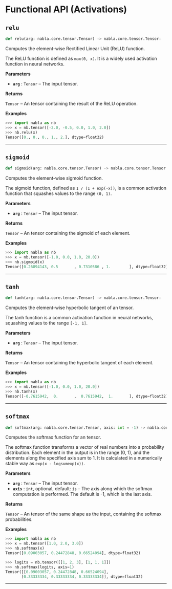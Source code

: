 # Functional API (Activations)

## `relu`

```python
def relu(arg: nabla.core.tensor.Tensor) -> nabla.core.tensor.Tensor:
```
Computes the element-wise Rectified Linear Unit (ReLU) function.

The ReLU function is defined as `max(0, x)`. It is a widely used
activation function in neural networks.

**Parameters**

- **`arg`** : `Tensor` – The input tensor.

**Returns**

`Tensor` – An tensor containing the result of the ReLU operation.

**Examples**

```python
>>> import nabla as nb
>>> x = nb.tensor([-2.0, -0.5, 0.0, 1.0, 2.0])
>>> nb.relu(x)
Tensor([0., 0., 0., 1., 2.], dtype=float32)
```

---
## `sigmoid`

```python
def sigmoid(arg: nabla.core.tensor.Tensor) -> nabla.core.tensor.Tensor:
```
Computes the element-wise sigmoid function.

The sigmoid function, defined as `1 / (1 + exp(-x))`, is a common
activation function that squashes values to the range `(0, 1)`.

**Parameters**

- **`arg`** : `Tensor` – The input tensor.

**Returns**

`Tensor` – An tensor containing the sigmoid of each element.

**Examples**

```python
>>> import nabla as nb
>>> x = nb.tensor([-1.0, 0.0, 1.0, 20.0])
>>> nb.sigmoid(x)
Tensor([0.26894143, 0.5       , 0.7310586 , 1.        ], dtype=float32)
```

---
## `tanh`

```python
def tanh(arg: nabla.core.tensor.Tensor) -> nabla.core.tensor.Tensor:
```
Computes the element-wise hyperbolic tangent of an tensor.

The tanh function is a common activation function in neural networks,
squashing values to the range `[-1, 1]`.

**Parameters**

- **`arg`** : `Tensor` – The input tensor.

**Returns**

`Tensor` – An tensor containing the hyperbolic tangent of each element.

**Examples**

```python
>>> import nabla as nb
>>> x = nb.tensor([-1.0, 0.0, 1.0, 20.0])
>>> nb.tanh(x)
Tensor([-0.7615942,  0.       ,  0.7615942,  1.       ], dtype=float32)
```

---
## `softmax`

```python
def softmax(arg: nabla.core.tensor.Tensor, axis: int = -1) -> nabla.core.tensor.Tensor:
```
Computes the softmax function for an tensor.

The softmax function transforms a vector of real numbers into a probability
distribution. Each element in the output is in the range (0, 1), and the
elements along the specified axis sum to 1. It is calculated in a
numerically stable way as `exp(x - logsumexp(x))`.

**Parameters**

- **`arg`** : `Tensor` – The input tensor.
- **`axis`** : `int`, optional, default: `is` – The axis along which the softmax computation is performed. The default
is -1, which is the last axis.

**Returns**

`Tensor` – An tensor of the same shape as the input, containing the softmax
probabilities.

**Examples**

```python
>>> import nabla as nb
>>> x = nb.tensor([1.0, 2.0, 3.0])
>>> nb.softmax(x)
Tensor([0.09003057, 0.24472848, 0.66524094], dtype=float32)
```

```python
>>> logits = nb.tensor([[1, 2, 3], [1, 1, 1]])
>>> nb.softmax(logits, axis=1)
Tensor([[0.09003057, 0.24472848, 0.66524094],
       [0.33333334, 0.33333334, 0.33333334]], dtype=float32)
```

---
